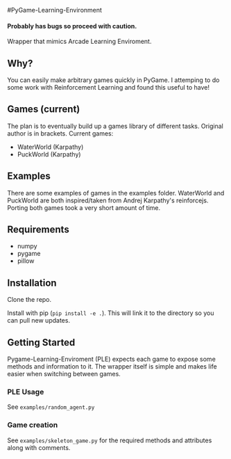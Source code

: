 #PyGame-Learning-Environment

#### Probably has bugs so proceed with caution.

Wrapper that mimics Arcade Learning Enviroment.


## Why?

You can easily make arbitrary games quickly in PyGame. I attemping to do some work with Reinforcement Learning and found this useful to have!

## Games (current)
The plan is to eventually build up a games library of different tasks. Original author is in brackets. Current games:

* WaterWorld (Karpathy)
* PuckWorld (Karpathy)


## Examples
There are some examples of games in the examples folder. WaterWorld and PuckWorld are both inspired/taken from Andrej Karpathy's reinforcejs. Porting both games took a very short amount of time.

## Requirements
* numpy
* pygame
* pillow

## Installation

Clone the repo. 

Install with pip (`pip install -e .`). This will link it to the directory so you can pull new updates.

## Getting Started
Pygame-Learning-Enviroment (PLE) expects each game to expose some methods and information to it. The wrapper itself is simple and makes life easier when switching between games.

### PLE Usage
See `examples/random_agent.py`

### Game creation
See `examples/skeleton_game.py` for the required methods and attributes along with comments.


```